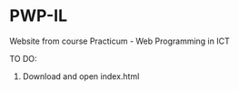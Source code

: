 # PWP-IL
Website from course Practicum - Web Programming in ICT 

TO DO:

1. Download and open index.html
